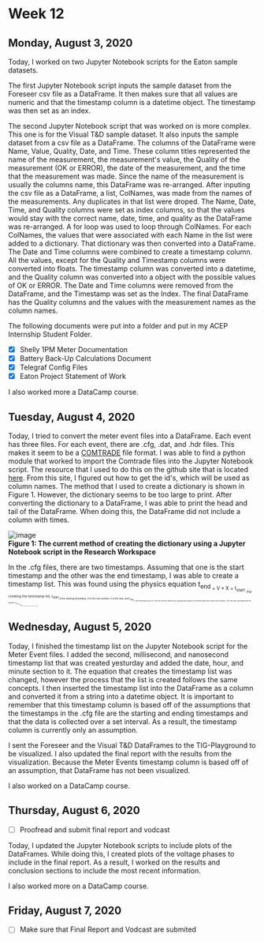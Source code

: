 # Week 12


## Monday, August 3, 2020

Today, I worked on two Jupyter Notebook scripts for the Eaton sample datasets. 

The first Jupyter Notebook script inputs the sample dataset from the Foreseer csv file as a DataFrame. It then makes sure that all values are numeric and that the timestamp column is a datetime object. The timestamp was then set as an index. 

The second Jupyter Notebook script that was worked on is more complex. This one is for the Visual T&D sample dataset. It also inputs the sample dataset from a csv file as a DataFrame. The columns of the DataFrame were Name, Value, Quality, Date, and Time. These column titles represented the name of the measurement, the measurement's value, the Quality of the measurement (OK or ERROR), the date of the measurement, and the time that the measurement was made. Since the name of the measurement is usually the columns name, this DataFrame was re-arranged. After inputing the csv file as a DataFrame, a list, ColNames, was made from the names of the measurements. Any duplicates in that list were droped. The Name, Date, Time, and Quality columns were set as index columns, so that the values would stay with the correct name, date, time, and quality as the DataFrame was re-arranged. A for loop was used to loop through ColNames. For each ColNames, the values that were associated with each Name in the list were added to a dictionary. That dictionary was then converted into a DataFrame. The Date and Time columns were combined to create a timestamp column. All the values, except for the Quality and Timestamp columns were converted into floats. The timestamp column was converted into a datetime, and the Quality column was converted into a object with the possible values of OK or ERROR. The Date and Time columns were removed from the DataFrame, and the Timestamp was set as the Index. The final DataFrame has the Quality columns and the values with the measurement names as the column names. 


The following documents were put into a folder and put in my ACEP Internship Student Folder.
- [X] Shelly 1PM Meter Documentation
- [X] Battery Back-Up Calculations Document
- [X] Telegraf Config Files
- [X] Eaton Project Statement of Work

I also worked more a DataCamp course.




## Tuesday, August 4, 2020

Today, I tried to convert the meter event files into a DataFrame. Each event has three files. For each event, there are .cfg, .dat, and .hdr files. This makes it seem to be a [COMTRADE](https://en.wikipedia.org/wiki/Comtrade#) file format. I was able to find a python module that worked to import the Comtrade files into the Jupyter Notebook script. The resource that I used to do this on the github site that is located [here](https://github.com/dparrini/python-comtrade). From this site, I figured out how to get the id's, which will be used as column names. The method that I used to create a dictionary is shown in Figure 1. However, the dictionary seems to be too large to print. After converting the dictionary to a DataFrame, I was able to print the head and tail of the DataFrame. When doing this, the DataFrame did not include a column with times. 

![image](https://user-images.githubusercontent.com/65566903/89350457-8b434b80-d65c-11ea-981b-80fcacb1ebf4.png) <br>
**Figure 1: The current method of creating the dictionary using a Jupyter Notebook script in the Research Workspace** <br>

In the .cfg files, there are two timestamps. Assuming that one is the start timestamp and the other was the end timestamp, I was able to create a timestamp list. This was found using the physics equation t<sub>end<sub> = V * X + t<sub>start<sub>. For creating the timestamp list, t<sub>start<sub> is the starting timestamp, X is the row number, V is the rate, and t<sub>end<sub> is the timestamp at row X. Only the second, millisecond, and nanosecond part of the timestamp was used in this equation. The rate was caluclated with the equation (t<sub>end<sub> - t<sub>start<sub>) / X. Currently, the list is made up of strings. 



## Wednesday, August 5, 2020

Today, I finished the timestamp list on the Jupyter Notebook script for the Meter Event files. I added the second, millisecond, and nanosecond timestamp list that was created yesturday and added the date, hour, and minute section to it. The equation that creates the timestamp list was changed, however the process that the list is created follows the same concepts. I then inserted the timestamp list into the DataFrame as a column and converted it from a string into a datetime object. It is important to remember that this timestamp column is based off of the assumptions that the timestamps in the .cfg file are the starting and ending timestamps and that the data is collected over a set interval. As a result, the timestamp column is currently only an assumption.


I sent the Foreseer and the Visual T&D DataFrames to the TIG-Playground to be visualized. I also updated the final report with the results from the visualization. Because the Meter Events timestamp column is based off of an assumption, that DataFrame has not been visualized.


I also worked on a DataCamp course.

## Thursday, August 6, 2020

- [ ] Proofread and submit final report and vodcast

Today, I updated the Jupyter Notebook scripts to include plots of the DataFrames. While doing this, I created plots of the voltage phases to include in the final report. As a result, I worked on the results and conclusion sections to include the most recent information.


I also worked more on a DataCamp course.


## Friday, August 7, 2020

- [ ] Make sure that Final Report and Vodcast are submited
